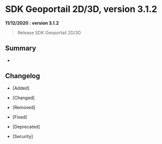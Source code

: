 # SDK Geoportail 2D/3D, version 3.1.2

**11/12/2020 : version 3.1.2**
> Release SDK Geoportail 2D/3D

## Summary

* 
 
## Changelog

* [Added]

* [Changed]

* [Removed]

* [Fixed]

* [Deprecated]

* [Security]
